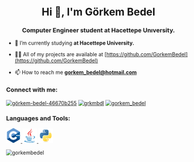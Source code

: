 <h1 align="center">Hi 👋, I'm Görkem Bedel</h1>
<h3 align="center">Computer Engineer student at Hacettepe Unıversity.</h3>

- 🔭 I’m currently studying **at Hacettepe University.**

- 👨‍💻 All of my projects are available at [https://github.com/GorkemBedel](https://github.com/GorkemBedel)

- 📫 How to reach me **gorkem_bedel@hotmail.com**

<h3 align="left">Connect with me:</h3>
<p align="left">
<a href="https://linkedin.com/in/görkem-bedel-46670b255" target="blank"><img align="center" src="https://raw.githubusercontent.com/rahuldkjain/github-profile-readme-generator/master/src/images/icons/Social/linked-in-alt.svg" alt="görkem-bedel-46670b255" height="30" width="40" /></a>
<a href="https://instagram.com/grkmbdl" target="blank"><img align="center" src="https://raw.githubusercontent.com/rahuldkjain/github-profile-readme-generator/master/src/images/icons/Social/instagram.svg" alt="grkmbdl" height="30" width="40" /></a>
<a href="https://www.hackerrank.com/gorkem_bedel" target="blank"><img align="center" src="https://raw.githubusercontent.com/rahuldkjain/github-profile-readme-generator/master/src/images/icons/Social/hackerrank.svg" alt="gorkem_bedel" height="30" width="40" /></a>
</p>

<h3 align="left">Languages and Tools:</h3>
<p align="left"> <a href="https://www.w3schools.com/cpp/" target="_blank" rel="noreferrer"> <img src="https://raw.githubusercontent.com/devicons/devicon/master/icons/cplusplus/cplusplus-original.svg" alt="cplusplus" width="40" height="40"/> </a> <a href="https://www.java.com" target="_blank" rel="noreferrer"> <img src="https://raw.githubusercontent.com/devicons/devicon/master/icons/java/java-original.svg" alt="java" width="40" height="40"/> </a> <a href="https://www.python.org" target="_blank" rel="noreferrer"> <img src="https://raw.githubusercontent.com/devicons/devicon/master/icons/python/python-original.svg" alt="python" width="40" height="40"/> </a> </p>

<p><img align="center" src="https://github-readme-stats.vercel.app/api/top-langs?username=gorkembedel&show_icons=true&locale=en&layout=compact" alt="gorkembedel" /></p>
